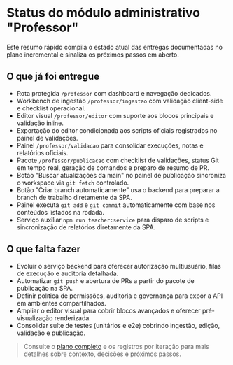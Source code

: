 # Status do módulo administrativo "Professor"

Este resumo rápido compila o estado atual das entregas documentadas no plano incremental e sinaliza os próximos passos em aberto.

## O que já foi entregue

- Rota protegida `/professor` com dashboard e navegação dedicados.
- Workbench de ingestão `/professor/ingestao` com validação client-side e checklist operacional.
- Editor visual `/professor/editor` com suporte aos blocos principais e validação inline.
- Exportação do editor condicionada aos scripts oficiais registrados no painel de validações.
- Painel `/professor/validacao` para consolidar execuções, notas e relatórios oficiais.
- Pacote `/professor/publicacao` com checklist de validações, status Git em tempo real, geração de comandos e preparo de resumo de PR.
- Botão "Buscar atualizações da main" no painel de publicação sincroniza o workspace via `git fetch` controlado.
- Botão "Criar branch automaticamente" usa o backend para preparar a branch de trabalho diretamente da SPA.
- Painel executa `git add` e `git commit` automaticamente com base nos conteúdos listados na rodada.
- Serviço auxiliar `npm run teacher:service` para disparo de scripts e sincronização de relatórios diretamente da SPA.

## O que falta fazer

- Evoluir o serviço backend para oferecer autorização multiusuário, filas de execução e auditoria detalhada.
- Automatizar `git push` e abertura de PRs a partir do pacote de publicação na SPA.
- Definir política de permissões, auditoria e governança para expor a API em ambientes compartilhados.
- Ampliar o editor visual para cobrir blocos avançados e oferecer pré-visualização renderizada.
- Consolidar suíte de testes (unitários e e2e) cobrindo ingestão, edição, validação e publicação.

> Consulte o [plano completo](./README.md) e os registros por iteração para mais detalhes sobre contexto, decisões e próximos passos.
